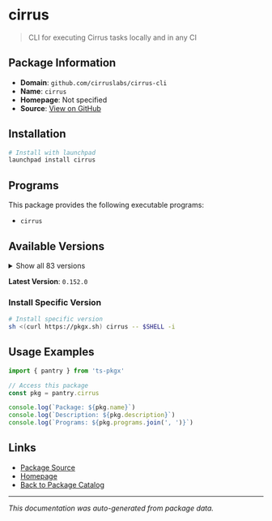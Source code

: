 # cirrus

> CLI for executing Cirrus tasks locally and in any CI

## Package Information

- **Domain**: `github.com/cirruslabs/cirrus-cli`
- **Name**: `cirrus`
- **Homepage**: Not specified
- **Source**: [View on GitHub](https://github.com/pkgxdev/pantry/tree/main/projects/github.com/cirruslabs/cirrus-cli/package.yml)

## Installation

```bash
# Install with launchpad
launchpad install cirrus
```

## Programs

This package provides the following executable programs:

- `cirrus`

## Available Versions

<details>
<summary>Show all 83 versions</summary>

- `0.152.0`, `0.151.0`, `0.150.0`, `0.149.0`, `0.148.0`
- `0.147.0`, `0.146.0`, `0.145.3`, `0.145.2`, `0.145.1`
- `0.145.0`, `0.144.3`, `0.144.2`, `0.144.1`, `0.144.0`
- `0.143.3`, `0.143.2`, `0.143.1`, `0.143.0`, `0.142.1`
- `0.142.0`, `0.141.0`, `0.140.8`, `0.140.7`, `0.140.6`
- `0.140.5`, `0.140.4`, `0.140.3`, `0.140.2`, `0.140.1`
- `0.140.0`, `0.139.2`, `0.139.1`, `0.139.0`, `0.138.3`
- `0.138.2`, `0.138.1`, `0.138.0`, `0.137.4`, `0.137.3`
- `0.137.2`, `0.137.1`, `0.137.0`, `0.136.0`, `0.135.0`
- `0.134.0`, `0.133.2`, `0.133.1`, `0.133.0`, `0.132.0`
- `0.131.2`, `0.131.1`, `0.131.0`, `0.130.2`, `0.130.1`
- `0.130.0`, `0.129.1`, `0.129.0`, `0.128.0`, `0.127.1`
- `0.127.0`, `0.126.1`, `0.126.0`, `0.125.1`, `0.125.0`
- `0.124.3`, `0.124.2`, `0.124.1`, `0.123.0`, `0.122.4`
- `0.122.3`, `0.122.2`, `0.122.1`, `0.122.0`, `0.121.0`
- `0.120.6`, `0.120.5`, `0.120.4`, `0.120.3`, `0.120.2`
- `0.120.1`, `0.120.0`, `0.119.1`

</details>

**Latest Version**: `0.152.0`

### Install Specific Version

```bash
# Install specific version
sh <(curl https://pkgx.sh) cirrus -- $SHELL -i
```

## Usage Examples

```typescript
import { pantry } from 'ts-pkgx'

// Access this package
const pkg = pantry.cirrus

console.log(`Package: ${pkg.name}`)
console.log(`Description: ${pkg.description}`)
console.log(`Programs: ${pkg.programs.join(', ')}`)
```

## Links

- [Package Source](https://github.com/pkgxdev/pantry/tree/main/projects/github.com/cirruslabs/cirrus-cli/package.yml)
- [Homepage](#)
- [Back to Package Catalog](../../../package-catalog.md)

---

*This documentation was auto-generated from package data.*
